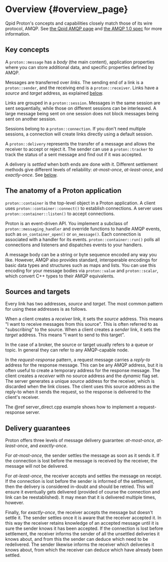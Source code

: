 # Overview {#overview_page}

Qpid Proton's concepts and capabilities closely match those of its
wire protocol, AMQP.  See
[the Qpid AMQP page](https://qpid.apache.org/amqp/index.html) and
[the AMQP 1.0 spec](http://docs.oasis-open.org/amqp/core/v1.0/os/amqp-core-overview-v1.0-os.html)
for more information.

## Key concepts

A `proton::message` has a *body* (the main content), application
properties where you can store additional data, and specific
properties defined by AMQP.

Messages are transferred over *links*. The sending end of a link is a
`proton::sender`, and the receiving end is a `proton::receiver`.
Links have a *source* and *target* address, as explained
[below](#sources-and-targets).

Links are grouped in a `proton::session`. Messages in the same session
are sent sequentially, while those on different sessions can be
interleaved. A large message being sent on one session does not block
messages being sent on another session.

Sessions belong to a `proton::connection`. If you don't need multiple
sessions, a connection will create links directly using a default
session.

A `proton::delivery` represents the transfer of a message and allows
the receiver to accept or reject it. The sender can use a
`proton::tracker` to track the status of a sent message and find out
if it was accepted.

A delivery is *settled* when both ends are done with it.  Different
settlement methods give different levels of reliability:
*at-most-once*, *at-least-once*, and *exactly-once*. See
[below](#delivery-guarantees).

## The anatomy of a Proton application

`proton::container` is the top-level object in a Proton application.
A client uses `proton::container::connect()` to establish connections.
A server uses `proton::container::listen()` to accept connections.

Proton is an event-driven API. You implement a subclass of
`proton::messaging_handler` and override functions to handle AMQP
events, such as `on_container_open()` or `on_message()`. Each
connection is associated with a handler for its events.
`proton::container::run()` polls all connections and listeners and
dispatches events to your handlers.

A message body can be a string or byte sequence encoded any way you
like. However, AMQP also provides standard, interoperable encodings
for basic data types and structures such as maps and lists. You can
use this encoding for your message bodies via `proton::value` and
`proton::scalar`, which convert C++ types to their AMQP equivalents.

## Sources and targets

Every link has two addresses, *source* and *target*. The most common
pattern for using these addresses is as follows.

When a client creates a *receiver* link, it sets the *source*
address. This means "I want to receive messages from this
source". This is often referred to as "subscribing" to the
source. When a client creates a *sender* link, it sets the *target*
address. This means "I want to send to this target".

In the case of a broker, the source or target usually refers to a
queue or topic. In general they can refer to any AMQP-capable node.

In the *request-response* pattern, a request message carries a
*reply-to* address for the response message. This can be any AMQP
address, but it is often useful to create a temporary address for the
response message. The client creates a *receiver* with no source
address and the *dynamic* flag set. The server generates a unique
*source* address for the receiver, which is discarded when the link
closes. The client uses this source address as the reply-to when it
sends the request, so the response is delivered to the client's
receiver.

The @ref server_direct.cpp example shows how to implement a
request-response server.

## Delivery guarantees

Proton offers three levels of message delivery guarantee:
*at-most-once*, *at-least-once*, and *exactly-once*.

For *at-most-once*, the sender settles the message as soon as it sends
it. If the connection is lost before the message is received by the
receiver, the message will not be delivered.

For *at-least-once*, the receiver accepts and settles the message on
receipt. If the connection is lost before the sender is informed of
the settlement, then the delivery is considered in-doubt and should be
retried. This will ensure it eventually gets delivered (provided of
course the connection and link can be reestablished). It may mean that
it is delivered multiple times, however.

Finally, for *exactly-once*, the receiver accepts the message but
doesn't settle it. The sender settles once it is aware that the
receiver accepted it. In this way the receiver retains knowledge of an
accepted message until it is sure the sender knows it has been
accepted. If the connection is lost before settlement, the receiver
informs the sender of all the unsettled deliveries it knows about, and
from this the sender can deduce which need to be redelivered. The
sender likewise informs the receiver which deliveries it knows about,
from which the receiver can deduce which have already been settled.
